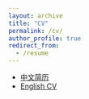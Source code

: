 ```yaml
---
layout: archive
title: "CV"
permalink: /cv/
author_profile: true
redirect_from:
  - /resume
---
```


- [中文简历](https://github.com/GuopengLin/GuopengLin.github.io/blob/master/files/chinese_cv.pdf)
- [English CV](https://github.com/GuopengLin/GuopengLin.github.io/blob/master/files/english_cv.pdf)
